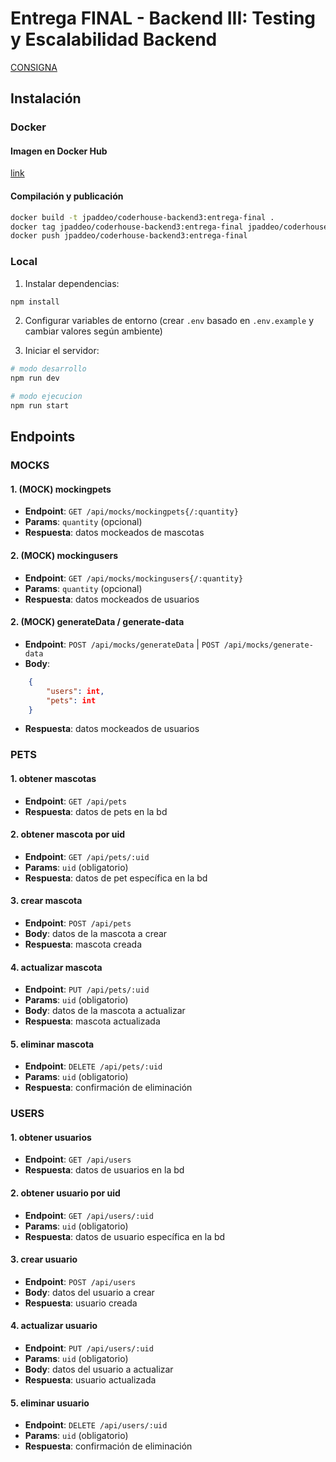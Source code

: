 # Entrega FINAL - Backend III: Testing y Escalabilidad Backend

[CONSIGNA](CONSIGNA.md)

## Instalación

### Docker

#### Imagen en Docker Hub

[link]()

#### Compilación y publicación

```bash
docker build -t jpaddeo/coderhouse-backend3:entrega-final .
docker tag jpaddeo/coderhouse-backend3:entrega-final jpaddeo/coderhouse-backend3:entrega-final
docker push jpaddeo/coderhouse-backend3:entrega-final
```

### Local

1. Instalar dependencias:

```bash
npm install
```

2. Configurar variables de entorno (crear `.env` basado en `.env.example` y cambiar valores según ambiente)

3. Iniciar el servidor:

```bash
# modo desarrollo
npm run dev

# modo ejecucion
npm run start
```

## Endpoints

### MOCKS

#### 1. **(MOCK) mockingpets**

- **Endpoint**: `GET /api/mocks/mockingpets{/:quantity}`
- **Params**: `quantity` (opcional)
- **Respuesta**: datos mockeados de mascotas

#### 2. **(MOCK) mockingusers**

- **Endpoint**: `GET /api/mocks/mockingusers{/:quantity}`
- **Params**: `quantity` (opcional)
- **Respuesta**: datos mockeados de usuarios

#### 2. **(MOCK) generateData / generate-data**

- **Endpoint**: `POST /api/mocks/generateData` | `POST /api/mocks/generate-data`
- **Body**:

```json
    {
        "users": int,
        "pets": int
    }
```

- **Respuesta**: datos mockeados de usuarios

### PETS

#### 1. **obtener mascotas**

- **Endpoint**: `GET /api/pets`
- **Respuesta**: datos de pets en la bd

#### 2. **obtener mascota por uid**

- **Endpoint**: `GET /api/pets/:uid`
- **Params**: `uid` (obligatorio)
- **Respuesta**: datos de pet específica en la bd

#### 3. **crear mascota**

- **Endpoint**: `POST /api/pets`
- **Body**: datos de la mascota a crear
- **Respuesta**: mascota creada

#### 4. **actualizar mascota**

- **Endpoint**: `PUT /api/pets/:uid`
- **Params**: `uid` (obligatorio)
- **Body**: datos de la mascota a actualizar
- **Respuesta**: mascota actualizada

#### 5. **eliminar mascota**

- **Endpoint**: `DELETE /api/pets/:uid`
- **Params**: `uid` (obligatorio)
- **Respuesta**: confirmación de eliminación

### USERS

#### 1. **obtener usuarios**

- **Endpoint**: `GET /api/users`
- **Respuesta**: datos de usuarios en la bd

#### 2. **obtener usuario por uid**

- **Endpoint**: `GET /api/users/:uid`
- **Params**: `uid` (obligatorio)
- **Respuesta**: datos de usuario específica en la bd

#### 3. **crear usuario**

- **Endpoint**: `POST /api/users`
- **Body**: datos del usuario a crear
- **Respuesta**: usuario creada

#### 4. **actualizar usuario**

- **Endpoint**: `PUT /api/users/:uid`
- **Params**: `uid` (obligatorio)
- **Body**: datos del usuario a actualizar
- **Respuesta**: usuario actualizada

#### 5. **eliminar usuario**

- **Endpoint**: `DELETE /api/users/:uid`
- **Params**: `uid` (obligatorio)
- **Respuesta**: confirmación de eliminación
